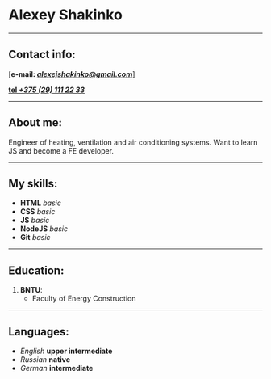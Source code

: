 # Alexey Shakinko

***

## Contact info:
 [**e-mail: *alexejshakinko@gmail.com***]

[**tel *+375 (29) 111 22 33***](tel:+375000000000)

***

## About me:

Engineer of heating, ventilation and air conditioning systems. Want to learn JS and become a FE developer. 

***

## My skills:
* **HTML**   *basic*
* **CSS**    *basic*
* **JS**     *basic* 
* **NodeJS** *basic*
* **Git**    *basic*

***

##  Education: 
 1. **BNTU**: 
    * Faculty of Energy Construction


***

## Languages: 
* *English* **upper intermediate** 
* *Russian* **native**
* *German* **intermediate**

	





  
